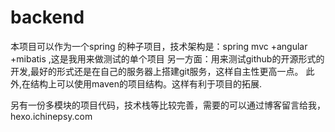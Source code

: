 # backend
本项目可以作为一个spring 的种子项目，技术架构是：spring mvc +angular +mibatis ,这是我用来做测试的单个项目
另一方面：用来测试github的开源形式的开发,最好的形式还是在自己的服务器上搭建git服务，这样自主性更高一点。
此外,在结构上可以使用maven的项目结构。这样有利于项目的拓展.

另有一份多模块的项目代码，技术栈等比较完善，需要的可以通过博客留言给我，hexo.ichinepsy.com
